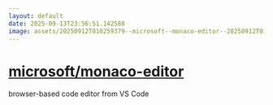 ```yaml
---
layout: default
date: 2025-09-13T23:56:51.142588
image: assets/20250912T010259379--microsoft--monaco-editor--20250912T010518942--cropped.png
---
```


# [microsoft/monaco-editor](https://github.com/microsoft/monaco-editor)

browser-based code editor from VS Code
